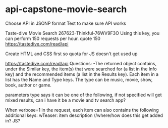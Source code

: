# api-capstone-movie-search
Choose API in JSONP format
Test to make sure API works

Taste-dive Movie Search
267623-Thinkful-76WV9F3O
Using this key, you can perform 150 requests per hour.
quote 150
https://tastedive.com/read/api


Create HTML and CSS first so quota for JS doesn't get used up

https://tastedive.com/read/api
Questions:
-The returned object contains, under the Similar key, the item(s) that were searched for (a list in the Info key) and the recommended items (a list in the Results key). Each item in a list has the Name and Type keys. The type can be music, movie, show, book, author or game.

parameters type says it can be one of the following, if not specified will get mixed results, can i have it be a movie and tv search app?

When verbose=1 in the request, each item can also contains the following additional keys:
wTeaser: item description  //where/how does this get added in? JS?

